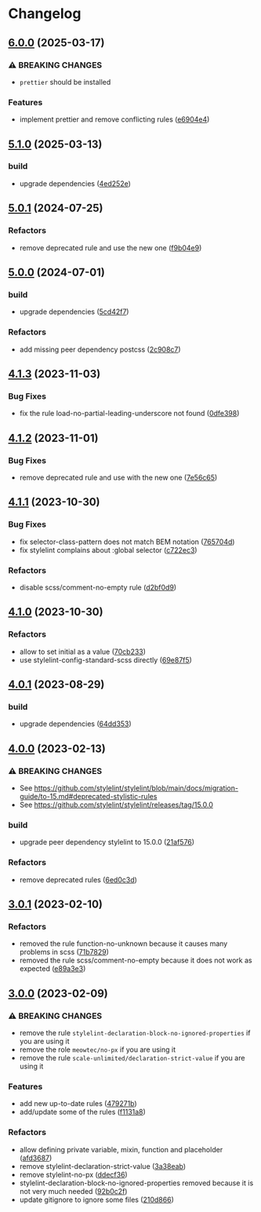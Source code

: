 # Changelog

## [6.0.0](https://github.com/atolye15/stylelint-config/compare/v5.1.0...v6.0.0) (2025-03-17)


### ⚠ BREAKING CHANGES

* `prettier` should be installed

### Features

* implement prettier and remove conflicting rules ([e6904e4](https://github.com/atolye15/stylelint-config/commit/e6904e49cc31893c3bd35c767dc7c68d50c3c7ff))

## [5.1.0](https://github.com/atolye15/stylelint-config/compare/v5.0.1...v5.1.0) (2025-03-13)


### build

* upgrade dependencies ([4ed252e](https://github.com/atolye15/stylelint-config/commit/4ed252eef3d610cee6a87fdaf1a0b1d952831460))

## [5.0.1](https://github.com/atolye15/stylelint-config/compare/v5.0.0...v5.0.1) (2024-07-25)


### Refactors

* remove deprecated rule and use the new one ([f9b04e9](https://github.com/atolye15/stylelint-config/commit/f9b04e9adc38a4485fa2b5670b066b6e9f3d6d29))

## [5.0.0](https://github.com/atolye15/stylelint-config/compare/v4.1.3...v5.0.0) (2024-07-01)


### build

* upgrade dependencies ([5cd42f7](https://github.com/atolye15/stylelint-config/commit/5cd42f7bf4c0afae49b8053f71790c71c51ab159))


### Refactors

* add missing peer dependency postcss ([2c908c7](https://github.com/atolye15/stylelint-config/commit/2c908c7765380288ffea9ffc87f656d64164940f))

## [4.1.3](https://github.com/atolye15/stylelint-config/compare/v4.1.2...v4.1.3) (2023-11-03)


### Bug Fixes

* fix the rule load-no-partial-leading-underscore not found ([0dfe398](https://github.com/atolye15/stylelint-config/commit/0dfe398aca68193cd9cffaea445588df1a043e7c))

## [4.1.2](https://github.com/atolye15/stylelint-config/compare/v4.1.1...v4.1.2) (2023-11-01)


### Bug Fixes

* remove deprecated rule and use with the new one ([7e56c65](https://github.com/atolye15/stylelint-config/commit/7e56c65fc3aea4678fae88e1c61fade06225a18a))

## [4.1.1](https://github.com/atolye15/stylelint-config/compare/v4.1.0...v4.1.1) (2023-10-30)


### Bug Fixes

* fix selector-class-pattern does not match BEM notation ([765704d](https://github.com/atolye15/stylelint-config/commit/765704dc35ec5028dcd8e1380ee7d9ee396f936f))
* fix stylelint complains about :global selector ([c722ec3](https://github.com/atolye15/stylelint-config/commit/c722ec3d78e995fcdd83513fd031f8a0e13a8f6a))


### Refactors

* disable scss/comment-no-empty rule ([d2bf0d9](https://github.com/atolye15/stylelint-config/commit/d2bf0d942eb5251411723e72fbcebed56b6d21f3))

## [4.1.0](https://github.com/atolye15/stylelint-config/compare/v4.0.1...v4.1.0) (2023-10-30)


### Refactors

* allow to set initial as a value ([70cb233](https://github.com/atolye15/stylelint-config/commit/70cb233838a8d5c9ae23a3c05906c4986214ac78))
* use stylelint-config-standard-scss directly ([69e87f5](https://github.com/atolye15/stylelint-config/commit/69e87f5005c7747ba7a4377e9b4c57430e74abf1))

## [4.0.1](https://github.com/atolye15/stylelint-config/compare/v4.0.0...v4.0.1) (2023-08-29)


### build

* upgrade dependencies ([64dd353](https://github.com/atolye15/stylelint-config/commit/64dd353ca84bb82ccaf3f5a724a88501740db8b8))

## [4.0.0](https://github.com/atolye15/stylelint-config/compare/v3.0.1...v4.0.0) (2023-02-13)


### ⚠ BREAKING CHANGES

* See https://github.com/stylelint/stylelint/blob/main/docs/migration-guide/to-15.md#deprecated-stylistic-rules
* See https://github.com/stylelint/stylelint/releases/tag/15.0.0

### build

* upgrade peer dependency stylelint to 15.0.0 ([21af576](https://github.com/atolye15/stylelint-config/commit/21af57688763105fc9e6f4d1cb5afc1d1fc6ced9))


### Refactors

* remove deprecated rules ([6ed0c3d](https://github.com/atolye15/stylelint-config/commit/6ed0c3df164ae34075135bc37db87d3cfb3389c5))

## [3.0.1](https://github.com/atolye15/stylelint-config/compare/v3.0.0...v3.0.1) (2023-02-10)


### Refactors

* removed the rule function-no-unknown because it causes many problems in scss ([71b7829](https://github.com/atolye15/stylelint-config/commit/71b78293c4a02d97476c50b2fe04c11780b6b670))
* removed the rule scss/comment-no-empty because it does not work as expected ([e89a3e3](https://github.com/atolye15/stylelint-config/commit/e89a3e366430e65dab4aea7b6e46335509770e14))

## [3.0.0](https://github.com/atolye15/stylelint-config/compare/v2.0.2...v3.0.0) (2023-02-09)


### ⚠ BREAKING CHANGES

* remove the rule `stylelint-declaration-block-no-ignored-properties` if you are using it
* remove the role `meowtec/no-px` if you are using it
* remove the rule `scale-unlimited/declaration-strict-value` if you are using it

### Features

* add new up-to-date rules ([479271b](https://github.com/atolye15/stylelint-config/commit/479271b6a3a900e0b41958c4f771d436262b4088))
* add/update some of the rules ([f1131a8](https://github.com/atolye15/stylelint-config/commit/f1131a8ef8f69509b923a94a05486bc746a93627))


### Refactors

* allow defining private variable, mixin, function and placeholder ([afd3687](https://github.com/atolye15/stylelint-config/commit/afd368773f8027ad94e47416c72c810195f9bd36))
* remove stylelint-declaration-strict-value ([3a38eab](https://github.com/atolye15/stylelint-config/commit/3a38eabfe7346c6d89b8b2143ab4c2b8f0da7d3f))
* remove stylelint-no-px ([ddecf36](https://github.com/atolye15/stylelint-config/commit/ddecf36be5579b4c7877dd53372c23a3c80f84aa))
* stylelint-declaration-block-no-ignored-properties removed because it is not very much needed ([92b0c2f](https://github.com/atolye15/stylelint-config/commit/92b0c2f74f244c52a916b1699a08e8a1e073ed76))
* update gitignore to ignore some files ([210d866](https://github.com/atolye15/stylelint-config/commit/210d86625d1875dfee412f4a958cad11d88960de))
